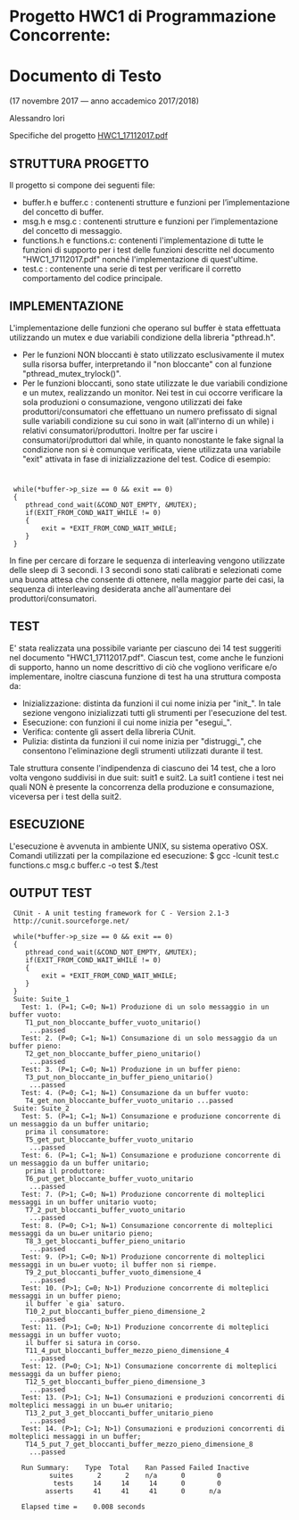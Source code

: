 # Progetto HWC1 di Programmazione Concorrente: 
# Documento di Testo 
(17 novembre 2017 — anno accademico 2017/2018)

Alessandro Iori

Specifiche del progetto [HWC1_17112017.pdf](https://github.com/alessandroiori/concurrent-programming/blob/master/hwc1/HWC1_17112017.pdf)

## STRUTTURA PROGETTO
Il progetto si compone dei seguenti file:

- buffer.h e buffer.c : contenenti strutture e funzioni per l’implementazione del concetto di buffer.
- msg.h e msg.c : contenenti strutture e funzioni per l’implementazione del concetto di messaggio.
- functions.h e functions.c: contenenti l'implementazione di tutte le funzioni di supporto per i test delle funzioni descritte nel documento "HWC1_17112017.pdf" nonché l'implementazione di quest'ultime.
- test.c : contenente una serie di test per verificare il corretto comportamento del codice principale.

## IMPLEMENTAZIONE
L'implementazione delle funzioni che operano sul buffer è stata effettuata utilizzando un mutex e due variabili condizione della libreria "pthread.h". 
- Per le funzioni NON bloccanti è stato utilizzato esclusivamente il mutex sulla risorsa buffer, interpretando il "non bloccante" con al funzione "pthread_mutex_trylock()".
- Per le funzioni bloccanti, sono state utilizzate le due variabili condizione e un mutex, realizzando un monitor. Nei test in cui occorre verificare la sola produzioni o consumazione, vengono utilizzati dei fake produttori/consumatori che effettuano un numero prefissato di signal sulle variabili condizione su cui sono in wait (all'interno di un while) i relativi consumatori/produttori. Inoltre per far uscire i consumatori/produttori dal while, in quanto nonostante le fake signal la condizione non si è comunque verificata, viene utilizzata una variabile "exit" attivata in fase di inizializzazione del test. Codice di esempio:
#    
     while(*buffer->p_size == 0 && exit == 0)
     {
        pthread_cond_wait(&COND_NOT_EMPTY, &MUTEX);
        if(EXIT_FROM_COND_WAIT_WHILE != 0)
        {
            exit = *EXIT_FROM_COND_WAIT_WHILE;
        }
     }
     
In fine per cercare di forzare le sequenza di interleaving vengono utilizzate delle sleep di 3 secondi. I 3 secondi sono stati calibrati e selezionati come una buona attesa che consente di ottenere, nella maggior parte dei casi, la sequenza di interleaving desiderata anche all'aumentare dei produttori/consumatori.

## TEST
E' stata realizzata una possibile variante per ciascuno dei 14 test suggeriti nel documento "HWC1_17112017.pdf". Ciascun test, come anche le funzioni di supporto, hanno un nome descrittivo di ciò che vogliono verificare e/o implementare, inoltre ciascuna funzione di test ha una struttura composta da: 
- Inizializzazione: distinta da funzioni il cui nome inizia per "init_". In tale sezione vengono inizializzati tutti gli strumenti per l'esecuzione del test.
- Esecuzione: con funzioni il cui nome inizia per "esegui_".
- Verifica: contente gli assert della libreria CUnit.
- Pulizia: distinta da funzioni il cui nome inizia per "distruggi_", che consentono l'eliminazione degli strumenti utilizzati durante il test.

Tale struttura consente l'indipendenza di ciascuno dei 14 test, che a loro volta vengono suddivisi in due suit: suit1 e suit2. La suit1 contiene i test nei quali NON è presente la concorrenza della produzione e consumazione, viceversa per i test della suit2.

## ESECUZIONE
L'esecuzione è avvenuta in ambiente UNIX, su sistema operativo OSX. Comandi utilizzati per la compilazione ed esecuzione: 
$ gcc -lcunit test.c functions.c msg.c buffer.c -o test
$./test

## OUTPUT TEST

     CUnit - A unit testing framework for C - Version 2.1-3
     http://cunit.sourceforge.net/
     
     while(*buffer->p_size == 0 && exit == 0)
     {
        pthread_cond_wait(&COND_NOT_EMPTY, &MUTEX);
        if(EXIT_FROM_COND_WAIT_WHILE != 0)
        {
            exit = *EXIT_FROM_COND_WAIT_WHILE;
        }
     }
     Suite: Suite_1
       Test: 1. (P=1; C=0; N=1) Produzione di un solo messaggio in un buffer vuoto:
        T1_put_non_bloccante_buffer_vuoto_unitario()
         ...passed
       Test: 2. (P=0; C=1; N=1) Consumazione di un solo messaggio da un buffer pieno:
        T2_get_non_bloccante_buffer_pieno_unitario()
         ...passed
       Test: 3. (P=1; C=0; N=1) Produzione in un buffer pieno:
        T3_put_non_bloccante_in_buffer_pieno_unitario()
         ...passed
       Test: 4. (P=0; C=1; N=1) Consumazione da un buffer vuoto:
        T4_get_non_bloccante_buffer_vuoto_unitario ...passed
     Suite: Suite_2
       Test: 5. (P=1; C=1; N=1) Consumazione e produzione concorrente di un messaggio da un buffer unitario;
        prima il consumatore:
        T5_get_put_bloccante_buffer_vuoto_unitario
         ...passed
       Test: 6. (P=1; C=1; N=1) Consumazione e produzione concorrente di un messaggio da un buffer unitario;
        prima il produttore:
        T6_put_get_bloccante_buffer_vuoto_unitario
         ...passed
       Test: 7. (P>1; C=0; N=1) Produzione concorrente di molteplici messaggi in un buffer unitario vuoto;
        T7_2_put_bloccanti_buffer_vuoto_unitario
         ...passed
       Test: 8. (P=0; C>1; N=1) Consumazione concorrente di molteplici messaggi da un bu↵er unitario pieno;
        T8_3_get_bloccanti_buffer_pieno_unitario
         ...passed
       Test: 9. (P>1; C=0; N>1) Produzione concorrente di molteplici messaggi in un bu↵er vuoto; il buffer non si riempe.
        T9_2_put_bloccanti_buffer_vuoto_dimensione_4
         ...passed
       Test: 10. (P>1; C=0; N>1) Produzione concorrente di molteplici messaggi in un buffer pieno;
        il buffer `e gia` saturo.
        T10_2_put_bloccanti_buffer_pieno_dimensione_2
         ...passed
       Test: 11. (P>1; C=0; N>1) Produzione concorrente di molteplici messaggi in un buffer vuoto;
        il buffer si satura in corso.
        T11_4_put_bloccanti_buffer_mezzo_pieno_dimensione_4
         ...passed
       Test: 12. (P=0; C>1; N>1) Consumazione concorrente di molteplici messaggi da un buffer pieno;
        T12_5_get_bloccanti_buffer_pieno_dimensione_3
         ...passed
       Test: 13. (P>1; C>1; N=1) Consumazioni e produzioni concorrenti di molteplici messaggi in un bu↵er unitario;
        T13_2_put_3_get_bloccanti_buffer_unitario_pieno
         ...passed
       Test: 14. (P>1; C>1; N>1) Consumazioni e produzioni concorrenti di molteplici messaggi in un buffer;
        T14_5_put_7_get_bloccanti_buffer_mezzo_pieno_dimensione_8
         ...passed
         
       Run Summary:    Type  Total    Ran Passed Failed Inactive
              suites      2      2    n/a      0        0
               tests     14     14     14      0        0
             asserts     41     41     41      0      n/a
       
       Elapsed time =    0.008 seconds
